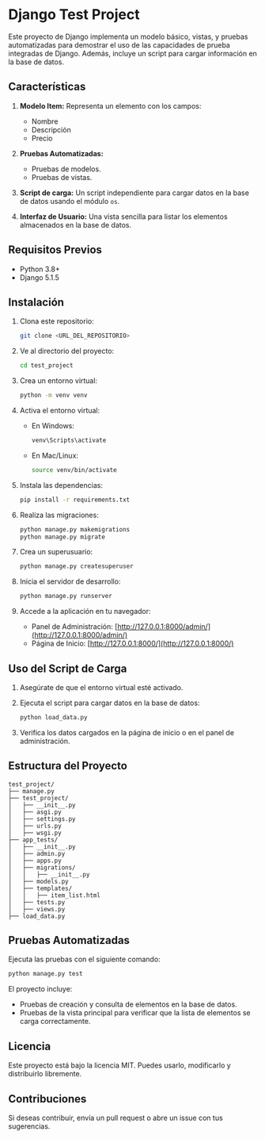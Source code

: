 # Django Test Project

Este proyecto de Django implementa un modelo básico, vistas, y pruebas automatizadas para demostrar el uso de las capacidades de prueba integradas de Django. Además, incluye un script para cargar información en la base de datos.

## Características

1. **Modelo Item:** Representa un elemento con los campos:
   - Nombre
   - Descripción
   - Precio

2. **Pruebas Automatizadas:**
   - Pruebas de modelos.
   - Pruebas de vistas.

3. **Script de carga:** Un script independiente para cargar datos en la base de datos usando el módulo `os`.

4. **Interfaz de Usuario:** Una vista sencilla para listar los elementos almacenados en la base de datos.

## Requisitos Previos

- Python 3.8+
- Django 5.1.5

## Instalación

1. Clona este repositorio:
   ```bash
   git clone <URL_DEL_REPOSITORIO>
   ```

2. Ve al directorio del proyecto:
   ```bash
   cd test_project
   ```

3. Crea un entorno virtual:
   ```bash
   python -m venv venv
   ```

4. Activa el entorno virtual:
   - En Windows:
     ```bash
     venv\Scripts\activate
     ```
   - En Mac/Linux:
     ```bash
     source venv/bin/activate
     ```

5. Instala las dependencias:
   ```bash
   pip install -r requirements.txt
   ```

6. Realiza las migraciones:
   ```bash
   python manage.py makemigrations
   python manage.py migrate
   ```

7. Crea un superusuario:
   ```bash
   python manage.py createsuperuser
   ```

8. Inicia el servidor de desarrollo:
   ```bash
   python manage.py runserver
   ```

9. Accede a la aplicación en tu navegador:
   - Panel de Administración: [http://127.0.0.1:8000/admin/](http://127.0.0.1:8000/admin/)
   - Página de Inicio: [http://127.0.0.1:8000/](http://127.0.0.1:8000/)

## Uso del Script de Carga

1. Asegúrate de que el entorno virtual esté activado.

2. Ejecuta el script para cargar datos en la base de datos:
   ```bash
   python load_data.py
   ```

3. Verifica los datos cargados en la página de inicio o en el panel de administración.

## Estructura del Proyecto

```
test_project/
├── manage.py
├── test_project/
│   ├── __init__.py
│   ├── asgi.py
│   ├── settings.py
│   ├── urls.py
│   ├── wsgi.py
├── app_tests/
│   ├── __init__.py
│   ├── admin.py
│   ├── apps.py
│   ├── migrations/
│   │   ├── __init__.py
│   ├── models.py
│   ├── templates/
│   │   ├── item_list.html
│   ├── tests.py
│   ├── views.py
├── load_data.py
```

## Pruebas Automatizadas

Ejecuta las pruebas con el siguiente comando:
```bash
python manage.py test
```

El proyecto incluye:
- Pruebas de creación y consulta de elementos en la base de datos.
- Pruebas de la vista principal para verificar que la lista de elementos se carga correctamente.

## Licencia
Este proyecto está bajo la licencia MIT. Puedes usarlo, modificarlo y distribuirlo libremente.

## Contribuciones
Si deseas contribuir, envía un pull request o abre un issue con tus sugerencias.
